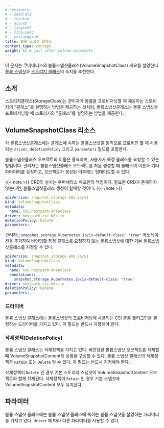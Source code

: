 ```yaml
---
# reviewers:
# - saad-ali
# - thockin
# - msau42
# - jingxu97
# - xing-yang
# - yuxiangqian
title: 볼륨 스냅샷 클래스
content_type: concept
weight: 61 # just after volume snapshots
---
```


<!-- overview -->

이 문서는 쿠버네티스의 볼륨스냅샷클래스(VolumeSnapshotClass) 개요를 설명한다.
[볼륨 스냅샷](/ko/docs/concepts/storage/volume-snapshots/)과
[스토리지 클래스](/ko/docs/concepts/storage/storage-classes)의 숙지를 추천한다.

<!-- body -->

## 소개

스토리지클래스(StorageClass)는 관리자가 볼륨을 프로비저닝할 때 제공하는 스토리지의 "클래스"를
설명하는 방법을 제공하는 것처럼, 볼륨스냅샷클래스는 볼륨 스냅샷을
프로비저닝할 때 스토리지의 "클래스"를 설명하는 방법을 제공한다.

## VolumeSnapshotClass 리소스

각 볼륨스냅샷클래스에는 클래스에 속하는 볼륨스냅샷을
동적으로 프로비전 할 때 사용되는 `driver`, `deletionPolicy` 그리고 `parameters`
필드를 포함한다.

볼륨스냅샷클래스 오브젝트의 이름은 중요하며, 사용자가 특정
클래스를 요청할 수 있는 방법이다. 관리자는 볼륨스냅샷클래스 오브젝트를
처음 생성할 때 클래스의 이름과 기타 파라미터를 설정하고, 오브젝트가
생성된 이후에는 업데이트할 수 없다.

{{< note >}}
CRD의 설치는 쿠버네티스 배포판의 책임이다. 
필요한 CRD가 존재하지 않는다면, 볼륨스냅샷클래스 생성이 실패할 것이다.
{{< /note >}}

```yaml
apiVersion: snapshot.storage.k8s.io/v1
kind: VolumeSnapshotClass
metadata:
  name: csi-hostpath-snapclass
driver: hostpath.csi.k8s.io
deletionPolicy: Delete
parameters:
```

관리자는`snapshot.storage.kubernetes.io/is-default-class: "true"` 어노테이션을 추가하여
바인딩할 특정 클래스를 요청하지 않는 볼륨스냅샷에 대한
기본 볼륨스냅샷클래스를 지정할 수 있다.

```yaml
apiVersion: snapshot.storage.k8s.io/v1
kind: VolumeSnapshotClass
metadata:
  name: csi-hostpath-snapclass
  annotations:
    snapshot.storage.kubernetes.io/is-default-class: "true"
driver: hostpath.csi.k8s.io
deletionPolicy: Delete
parameters:
```

### 드라이버

볼륨 스냅샷 클래스에는 볼륨스냅샷의 프로비저닝에 사용되는 CSI 볼륨 플러그인을
결정하는 드라이버를 가지고 있다. 이 필드는 반드시 지정해야 한다.

### 삭제정책(DeletionPolicy)

볼륨 스냅샷 클래스는 삭제정책을 가지고 있다. 
바인딩된 볼륨스냅샷 오브젝트를 삭제할 때 VolumeSnapshotContent의 상황을 구성할 수 있다. 
볼륨 스냅샷 클래스의 삭제정책은 `Retain` 또는 `Delete` 일 수 있다. 
이 필드는 반드시 지정해야 한다.

삭제정책이 `Delete` 인 경우 
기본 스토리지 스냅샷이 VolumeSnapshotContent 오브젝트와 함께 삭제된다. 
삭제정책이 `Retain` 인 경우 기본 스냅샷과 VolumeSnapshotContent 모두 유지된다.

## 파라미터

볼륨 스냅샷 클래스에는 볼륨 스냅샷 클래스에 속하는 볼륨 스냅샷을
설명하는 파라미터를 가지고 있다. `driver` 에 따라 다른 파라미터를 사용할
수 있다.
